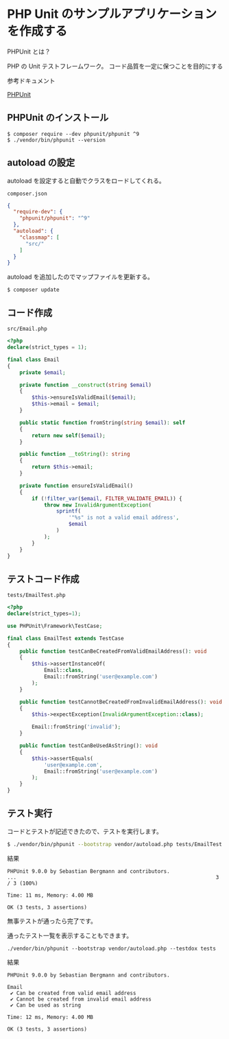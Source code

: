 # PHP Unit のサンプルアプリケーションを作成する

PHPUnit とは？

PHP の Unit テストフレームワーク。
コード品質を一定に保つことを目的にする

参考ドキュメント

[PHPUnit](https://phpunit.de/)

## PHPUnit のインストール

```
$ composer require --dev phpunit/phpunit ^9
$ ./vendor/bin/phpunit --version
```

## autoload の設定

autoload を設定すると自動でクラスをロードしてくれる。

`composer.json`

```json
{
  "require-dev": {
    "phpunit/phpunit": "^9"
  },
  "autoload": {
    "classmap": [
      "src/"
    ]
  }
}
```

autoload を追加したのでマップファイルを更新する。

```
$ composer update
```

## コード作成

`src/Email.php`

```php
<?php
declare(strict_types = 1);

final class Email
{
    private $email;

    private function __construct(string $email)
    {
        $this->ensureIsValidEmail($email);
        $this->email = $email;
    }

    public static function fromString(string $email): self
    {
        return new self($email);
    }

    public function __toString(): string
    {
        return $this->email;
    }

    private function ensureIsValidEmail()
    {
        if (!filter_var($email, FILTER_VALIDATE_EMAIL)) {
            throw new InvalidArgumentException(
                sprintf(
                    '"%s" is not a valid email address',
                    $email
                )
            );
        }
    }
}
```

## テストコード作成

`tests/EmailTest.php`

```php
<?php
declare(strict_types=1);

use PHPUnit\Framework\TestCase;

final class EmailTest extends TestCase
{
    public function testCanBeCreatedFromValidEmailAddress(): void
    {
        $this->assertInstanceOf(
            Email::class,
            Email::fromString('user@example.com')
        );
    }

    public function testCannotBeCreatedFromInvalidEmailAddress(): void
    {
        $this->expectException(InvalidArgumentException::class);

        Email::fromString('invalid');
    }

    public function testCanBeUsedAsString(): void
    {
        $this->assertEquals(
            'user@example.com',
            Email::fromString('user@example.com')
        );
    }
}

```

## テスト実行

コードとテストが記述できたので、テストを実行します。

```bash
$ ./vendor/bin/phpunit --bootstrap vendor/autoload.php tests/EmailTest.php
```

結果

```
PHPUnit 9.0.0 by Sebastian Bergmann and contributors.
...                                                                 3 / 3 (100%)

Time: 11 ms, Memory: 4.00 MB

OK (3 tests, 3 assertions)
```

無事テストが通ったら完了です。

通ったテスト一覧を表示することもできます。

```
./vendor/bin/phpunit --bootstrap vendor/autoload.php --testdox tests
```

結果

```
PHPUnit 9.0.0 by Sebastian Bergmann and contributors.

Email
 ✔ Can be created from valid email address
 ✔ Cannot be created from invalid email address
 ✔ Can be used as string

Time: 12 ms, Memory: 4.00 MB

OK (3 tests, 3 assertions)
```
